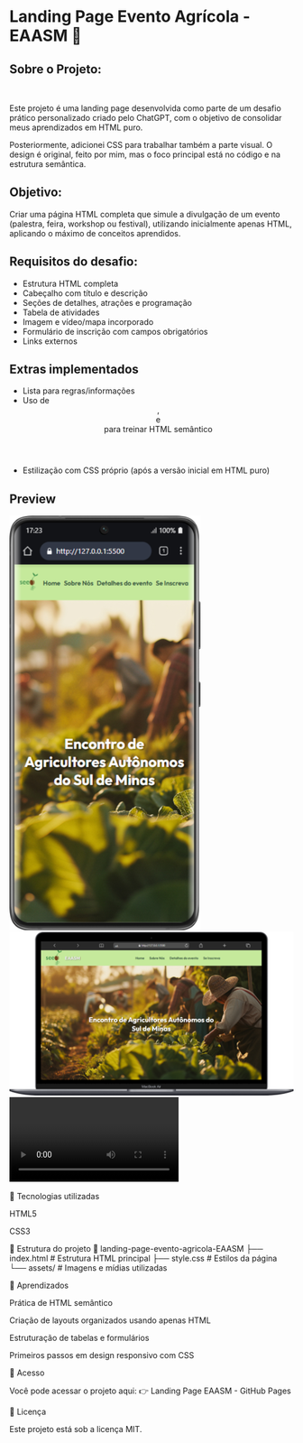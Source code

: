 <h1>Landing Page Evento Agrícola - EAASM 🌱</h1>

<h2>Sobre o Projeto:</h2>
<br>
<p>Este projeto é uma landing page desenvolvida como parte de um desafio prático personalizado criado pelo ChatGPT, com o objetivo de consolidar meus aprendizados em HTML puro.</p>
<p>Posteriormente, adicionei CSS para trabalhar também a parte visual. O design é original, feito por mim, mas o foco principal está no código e na estrutura semântica.</p>

<h2>Objetivo:</h2>

<p>Criar uma página HTML completa que simule a divulgação de um evento (palestra, feira, workshop ou festival), utilizando inicialmente apenas HTML, aplicando o máximo de conceitos aprendidos.</p>

<h2>Requisitos do desafio:</h2>
<ul>
<li>Estrutura HTML completa</li>
<li>Cabeçalho com título e descrição</li>
<li>Seções de detalhes, atrações e programação</li>
<li>Tabela de atividades</li>
<li>Imagem e vídeo/mapa incorporado</li>
<li>Formulário de inscrição com campos obrigatórios</li>
<li>Links externos</li>
</ul>

<h2>Extras implementados</h2>
<ul>
<li>Lista para regras/informações</li>
<li>Uso de <header>, <footer> e <nav> para treinar HTML semântico</li>
<li>Estilização com CSS próprio (após a versão inicial em HTML puro)</li>
</ul>

<h2> Preview</h2>
<img src = "./ativos/Galaxy-S21-Ultra-127.0.0.1.png">
<img src = "./ativos/Macbook-Air-127.0.0.1 (2).png">
<video src = "./ativos/Video-Demonstração-Desktop.webm"></video>

🚀 Tecnologias utilizadas

HTML5

CSS3

📂 Estrutura do projeto
📁 landing-page-evento-agricola-EAASM
├── index.html   # Estrutura HTML principal
├── style.css    # Estilos da página
└── assets/      # Imagens e mídias utilizadas

📌 Aprendizados

Prática de HTML semântico

Criação de layouts organizados usando apenas HTML

Estruturação de tabelas e formulários

Primeiros passos em design responsivo com CSS

🔗 Acesso

Você pode acessar o projeto aqui:
👉 Landing Page EAASM - GitHub Pages

📜 Licença

Este projeto está sob a licença MIT.